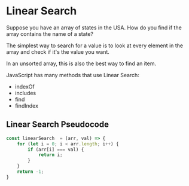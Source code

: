 # Linear Search

Suppose you have an array of states in the USA. How do you find if the array contains the name of a state?

The simplest way to search for a value is to look at every element in the array and check if it's the value you want.

In an unsorted array, this is also the best way to find an item.

JavaScript has many methods that use Linear Search:
- indexOf
- includes
- find
- findIndex

## Linear Search Pseudocode

```js
const linearSearch  = (arr, val) => {
    for (let i = 0; i < arr.length; i++) {
        if (arr[i] === val) {
            return i;
        } 
    }
    return -1;
} 
```
